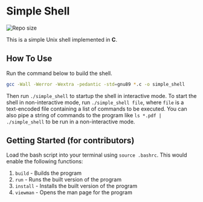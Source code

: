 # Simple Shell

![Repo size](https://img.shields.io/github/repo-size/Elmahdi1962/simple_shell)

This is a simple Unix shell implemented in __C__.

## How To Use

Run the command below to build the shell.

```bash
gcc -Wall -Werror -Wextra -pedantic -std=gnu89 *.c -o simple_shell
```

Then run `./simple_shell` to startup the shell in interactive mode. To start the shell in non-interactive mode, run `./simple_shell file`, where `file` is a text-encoded file containing a list of commands to be executed. You can also pipe a string of commands to the program like `ls *.pdf | ./simple_shell` to be run in a non-interactive mode.

## Getting Started (for contributors)

Load the bash script into your terminal using `source .bashrc`. This would enable the following functions:

1. `build` - Builds the program
2. `run` - Runs the built version of the program
3. `install` - Installs the built version of the program
4. `viewman` - Opens the man page for the program
